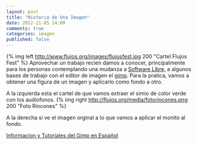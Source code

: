 ```yaml
---
layout: post
title: "Historia de Una Imagen"
date: 2012-11-05 14:09
comments: true
categories: imagen
published: false
---
```

{% img left http://www.flujos.org/images/flujosfest.jpg 200 "Cartel Flujos Fest" %}
Aprovechar un trabajo recien damos a conocer, principalmente para los personas contemplando una mudanza a [Software Libre](http://es.wikipedia.org/wiki/Software_libre "Software Libre"), a algunos bases de trabajo con el editor de imagen el [gimp](http://www.gimp.org/ "Pagina de Gimp"). Para la pratica, vamos a obtener una figura de un imagen y aplicarlo como fondo a otro.

A la izquierda esta el cartel de que vamos extraer el simio de color verde con los audiofonos. 
{% img right http://flujos.org/media/fotorincones.png 200 "Foto Rincones" %}

A la derecha si ve el imagen orginal a lo que vamos a aplicar el monito al fondo.


[Informacion y Tutoriales del Gimp en Español](http://www.gimp.org.es/ "Gimp en Español")
